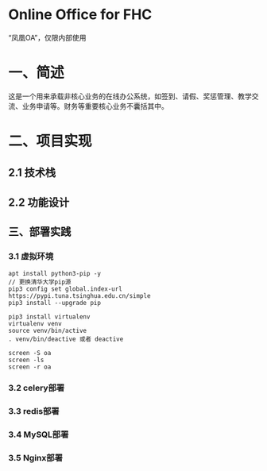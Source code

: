 # Online Office for FHC

“凤凰OA”，仅限内部使用

# 一、简述

这是一个用来承载非核心业务的在线办公系统，如签到、请假、奖惩管理、教学交流、业务申请等。财务等重要核心业务不囊括其中。

# 二、项目实现

## 2.1 技术栈



## 2.2 功能设计



## 三、部署实践

### 3.1 虚拟环境



```shell
apt install python3-pip -y
// 更换清华大学pip源
pip3 config set global.index-url https://pypi.tuna.tsinghua.edu.cn/simple
pip3 install --upgrade pip
    
pip3 install virtualenv
virtualenv venv
source venv/bin/active
. venv/bin/deactive 或者 deactive

screen -S oa
screen -ls
screen -r oa
```

### 3.2 celery部署





### 3.3 redis部署





### 3.4 MySQL部署





### 3.5 Nginx部署

